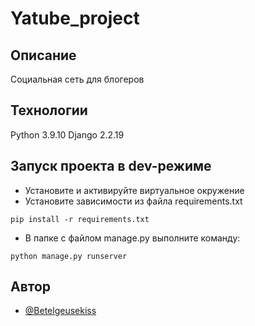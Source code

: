 
# Yatube_project
## **Описание**
Социальная сеть для блогеров
## **Технологии**
Python 3.9.10
Django 2.2.19
## **Запуск проекта в dev-режиме**
- Установите и активируйте виртуальное окружение
- Установите зависимости из файла requirements.txt
```
pip install -r requirements.txt
``` 
- В папке с файлом manage.py выполните команду:
```
python manage.py runserver
```
## **Автор**
- [@Betelgeusekiss](https://github.com/Betelgeusekiss)